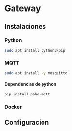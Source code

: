 # Gateway 
## Instalaciones

### Python
```bash
sudo apt install python3-pip
```

### MQTT
```bash
sudo apt install -y mosquitto
```

#### Dependencias de python
```bash
pip install paho-mqtt
```


### Docker


## Configuracion

